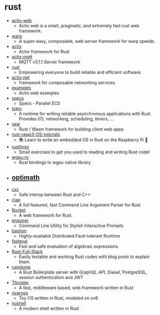 # rust
- [actix-web](https://github.com/fafhrd91/actix-web)
  - Actix web is a small, pragmatic, and extremely fast rust web framework.
- [warp](https://github.com/seanmonstar/warp)
  - A super-easy, composable, web server framework for warp speeds.
- [actix](https://github.com/actix/actix)
  - Actor framework for Rust
- [actix-mqtt](https://github.com/fafhrd91/actix-mqtt)
  - MQTT v3.1.1 Server framework
- [rust](https://github.com/rust-lang/rust)
  - Empowering everyone to build reliable and efficient software.
- [actix-net](https://github.com/fafhrd91/actix-net)
  - framework for composable networking services
- [examples](https://github.com/actix/examples)
  - Actix web examples
- [specs](https://github.com/amethyst/specs)
  - Specs - Parallel ECS
- [tokio](https://github.com/tokio-rs/tokio)
  - A runtime for writing reliable asynchronous applications with Rust. Provides I/O, networking, scheduling, timers, ...
- [yew](https://github.com/yewstack/yew)
  - Rust / Wasm framework for building client web apps
- [rust-raspi3-OS-tutorials](https://github.com/rust-embedded/rust-raspi3-OS-tutorials)
  - 📚 Learn to write an embedded OS in Rust on the Raspberry Pi 🦀
- [rustlings](https://github.com/rust-lang/rustlings)
  - Small exercises to get you used to reading and writing Rust code!
- [wgpu-rs](https://github.com/gfx-rs/wgpu-rs)
  - Rust bindings to wgpu native library
- [optimath](https://github.com/djugei/optimath)
  - 
- [cxx](https://github.com/dtolnay/cxx)
  - Safe interop between Rust and C++
- [clap](https://github.com/clap-rs/clap)
  - A full featured, fast Command Line Argument Parser for Rust
- [Rocket](https://github.com/SergioBenitez/Rocket)
  - A web framework for Rust.
- [enquirer](https://github.com/termapps/enquirer)
  - Command Line Utility for Stylish Interactive Prompts
- [bastion](https://github.com/bastion-rs/bastion)
  - Highly-available Distributed Fault-tolerant Runtime
- [fasteval](https://github.com/likebike/fasteval)
  - Fast and safe evaluation of algebraic expressions
- [Rust-Full-Stack](https://github.com/steadylearner/Rust-Full-Stack)
  - Easily testable and working Rust codes with blog posts to explain them.
- [canduma](https://github.com/clifinger/canduma)
  - A Rust Boilerplate server with GraphQL API, Diesel, PostgreSQL, session authentication and JWT
- [Thruster](https://github.com/trezm/Thruster)
  - A fast, middleware based, web framework written in Rust
- [nyarnos](https://github.com/utam0k/nyarnos)
  - Toy OS written in Rust, modeled on xv6
- [nushell](https://github.com/nushell/nushell)
  - A modern shell written in Rust

